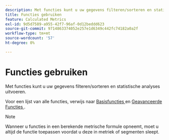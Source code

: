 ```yaml
---
description: Met functies kunt u uw gegevens filteren/sorteren en statistische analyses uitvoeren.
title: Functies gebruiken
feature: Calculated Metrics
exl-id: 9d5d7589-a955-42f7-96af-0d12beddd623
source-git-commit: 9714863374052e257e1d6349c442fc74182a0a2f
workflow-type: tm+mt
source-wordcount: '57'
ht-degree: 0%

---
```


# Functies gebruiken

Met functies kunt u uw gegevens filteren/sorteren en statistische analyses uitvoeren.

Voor een lijst van alle functies, verwijs naar [ Basisfuncties ](/help/components/c-calcmetrics/cm-reference/cm-functions.md) en [ Geavanceerde Functies ](/help/components/c-calcmetrics/cm-reference/cm-adv-functions.md).

>[!NOTE]
>
>Wanneer u functies in een berekende metrische formule opneemt, moet u altijd de functie toepassen voordat u deze in metriek of segmenten sleept.

<!-- OUTDATED VIDEO 
Watch this [video](https://youtu.be/SSyWvomnewI) to understand the use of functions.
-->